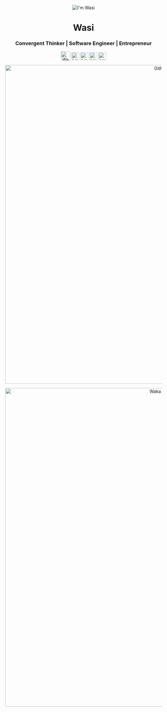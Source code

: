 <p align="center"><img src="https://wasi0013.files.wordpress.com/2022/06/wasi0013.gif" alt="I'm Wasi"> </p>

<h1 align="center">Wasi</h1>
<h3 align="center">Convergent Thinker | Software Engineer | Entrepreneur</h3>
<p align="center">
  <a href="https://wasi0013.com" target="blank"><img align="center" src="https://wasi0013.files.wordpress.com/2022/01/wasi0013_logo.png?w=1313" alt="Wasi" height="30" width="30" /></a>
  <a href="https://twitter.com/wasi0013" target="blank"><img align="center" src="https://simpleicons.org/icons/twitter.svg" alt="https://twitter.com/wasi0013" height="25" width="25" /></a>
  <a href="https://linkedin.com/in/wasi0013" target="blank"><img align="center" src="https://simpleicons.org/icons/linkedin.svg" alt="https://linkedin.com/in/wasi0013" height="25" width="25" /></a>
  <a href="https://fb.com/WasiMohammedAbdullah" target="blank"><img align="center" src="https://simpleicons.org/icons/facebook.svg" alt="https://fb.com/WasiMohammedAbdullah" height="25" width="25" /></a>
  <a href="https://lichess.org/@/LifelessMachine" target="blank"><img align="center" src="https://simpleicons.org/icons/lichess.svg" alt="https://lichess.org/@/LifelessMachine" height="25" width="25" /></a>
</p>

<p align="center"><img src="https://github-readme-stats.vercel.app/api?username=wasi0013&theme=gotham&show_icons=true&include_all_commits=true&count_private=true&hide=issues" width="1024" alt="Github Stats"> </p>
<p align="center"><img src="https://github-readme-stats.vercel.app/api/wakatime?username=wasi0013&layout=compact&theme=gotham" width="1024" alt="Waka Time Stats"> </p>
